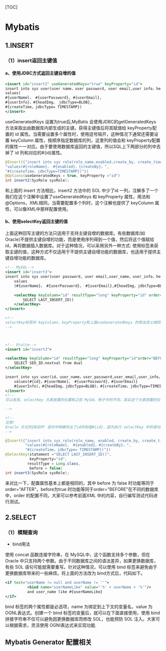 [TOC]



# Mybatis





## 1.INSERT

### （1）insert返回主键值

#### a、使用JDBC方式返回主键自增的值

```xml
<insert id="insert2" useGeneratedKeys="true" keyProperty="id">
insert into sys user(user name，user password, user email,user info，head img, create time)
values(
#{userNamel， #{userPassword}, #{userEmail},
#{userInfo}，#{headImg， jdbcType=BLOB},
#{createTime，jdbcType= TIMESTAMP})
</insert>
```

useGeneratedKeys 设置为true后,MyBatis 会使用JDBC的getGeneratedKeys 方法来取出由数据库内部生成的主键。获得主键值后将其赋值给 keyProperty配置的 id 属性。当需要设置多个属性时，使用逗号隔开，这种情况下通常还需要设置 keyColumn 属性，按顺序指定数据库的列，这里列的值会和 keyProperty配置的属性一一对应。由于要使用数据库返回的主键值，所以SQL上下两部分的列中去掉了 id 列和对应的#{id)属性。



```java
@Insert({"insert into sys role(role_name,enabled,create_by, create_time)",
"values(#{roleName}， #{enabled}，{createBy}，",
"#{createTime，jdbcType=TIMESTAMP})"})
@Options(useGeneratedKeys = true, keyProperty ="id")
int insert2(SysRole sysRole);
```

和上面的 insert 方法相比，insert2 方法中的 SOL 中少了id 一列，注解多了一个我们在这个注解中设置了useGeneratedKeys 和 keyProperty 属性，用法和@Options，XML相同，当需要配置多个列时，这个注解也提供了 keyColumn 属性，可以像XML中那样配置使用。



#### b、使用selectKey返回主键的值

上面这种回写主键的方法只适用于支持主键自增的数据库。有些数据库(如 Oracle)不提供主键自增的功能，而是使用序列得到一个值，然后将这个值赋给 id，再将数据插入数据库。对于这种情况，可以采用另外一种方式: 使用<selectKey>标签来获取主键的值，这种方式不仅适用于不提供主键自增功能的数据库，也适用于提供主键自增功能的数据库。

```xml
<!-- MySQL-->
<insert id="insert3">
insert into sys user(user password, user email,user_name，user_info，head_img, create_time)
    values
    (#{userName}， #{userPassword}， #{userEmail},#{headImg，jdbcType=BLOB},#luserInfol#{createTime，jdbcType= TIMESTAMP})
    
    <selectKey keyColumn="id" resultType="long" keyProperty="id" order="AFTER">
        SELECT LAST_INSERT_ID()
	</selectKey>
</insert>

<!--
selectKey标签的 keyColumn、keyProperty和上面useGeneratedKeys 的用法含义相同，这里的 resultType 用于设置返回值类型。order 属性的设置和使用的数据库有关。在MySOL数据库中，order 属性设置的值是AFTER，因为当前记录的主键值在 insert 语执行成功后才能获取到。而在 Oracle 数据库中order 的值要设置为 BEFORE,这是因为Oracle中需要先从序列获取值，然后将值作为主键插入到数据库中。
-->



<!-- Oralce-->
<insert id="insert3">
    
<selectKey keyColumn="id" resultType="long" keyProperty="id"order="BEFORE">
    SELECT SEO_ID.nextval from dual
</selectKey>
    
insert into sys user(id，user_name，user_password,user_email,user_info，head_img，create_time)
    values(#{id}，#{userName]， #{userPassword}，#{userEmail}
    #{userInfo)，#{headImg，jdbcType=BLOB)，#{createTime，jdbcType=TIMESTAMP))
</insert>
<!-- 
可以发现，selectKey 元素放置的位置和之前 MySOL 例子中的不同，其实这个元素放置的位置不会影响 selectKey 中的方法在 insert 前面或者后面执行的顺序，影响执行顺序的是 order 属性，这么写仅仅是为了符合实际的执行顺序，看起来更直观而已。

-->

<!-- 
注意!
Oracle 方式的INSERT 语句中明确写出了id列和值#{id}，因为执行 selectKey 中的语句后 id 就有值了，我们需要把这个序列值作为主键值插入到数据库中，所以必须指定 id列，如果不指定这一列，数据库就会因为主键不能为空而抛出异常
-->
```



```java
@Insert({"insert into sys_role(role_name, enabled, create_by, create_time)",
         "values(#{roleName}， #{enabled}，#{createBy}，",
         "#{createTime，jdbcType= TIMESTAMP})"})
@SelectKey(statement ="SELECT LAST_INSERT_ID()", 
           keyProperty="id",
		  resultType = Long.class,
           before = false)
int insert3(SysRole sysRole);
```

来对比一下，配置属性基本上都是相同的，其中 before 为 false 时功能等同于order="AFTER"，before为true 时功能等同于order="BEFORE"在不同的数据库中，order 的配置不同，大家可以参考前面XML 中的内容，自行编写测试代码进行测试。







## 2.SELECT

### （1）模糊查询

* bind用法

使用 concat 函数连接字符串，在 MySQL中，这个函数支持多个参数，但在 Oracle 中只支持两个参数。由于不同数据库之间的语法差异，如果更换数据库，有些 SOL 语句可能就需要重写。针对这种情况，可以使用 bind 标签来避免由于更换数据库带来的一些麻烦。将上面的方法改为 bind方式后，代码如下。

```xml
<if test="userName != null and userName != ''">
          <bind name="userNameLike" value="'%' + userName + '%'"/>
          and user_name like #{userNameLike}
</if>                                                                          
```

bind 标签的两个属性都是必选项，name 为绑定到上下文的变量名，value 为OGNL表达式。创建一个 bind 标签的变量后，就可以在下面直接使用，使用 bind 拼接字符串不仅可以避免因更换数据库而修改 SOL，也能预防 SOL 注入。大家可以根据需求，灵活使用 OGNI表达式来实现功能.













## Mybatis Generator 配置相关



































































